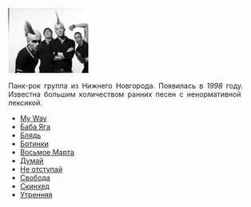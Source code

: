 ![](fpg.jpg)

Панк-рок группа из Нижнего Новгорода. Появилась в *1998* году.  
Известна большим количеством ранних песен с ненормативной лексикой.

* [My Way](My%20Way)
* [Баба Яга](Баба%20Яга)
* [Блядь](Блядь)
* [Ботинки](Ботинки)
* [Восьмое Марта](Восьмое%20Марта)
* [Думай](Думай)
* [Не отступай](Не%20отступай)
* [Свобода](Свобода)
* [Скинхед](Скинхед)
* [Утренняя](Утренняя)